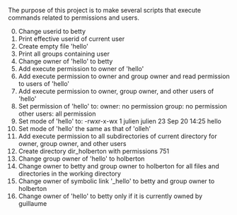 The purpose of this project is to make several scripts that execute commands related to permissions and users. 

0. Change userid to betty
1. Print effective userid of current user
2. Create empty file 'hello'
3. Print all groups containing user
4. Change owner of 'hello' to betty
5. Add execute permission to owner of 'hello'
6. Add execute permission to owner and group owner and read permission to users of 'hello'
7. Add execute permission to owner, group owner, and other users of 'hello'
8. Set permission of 'hello' to:
	owner: no permission
	group: no permission
	other users: all permission
9. Set mode of 'hello' to:
	-rwxr-x-wx 1 julien julien 23 Sep 20 14:25 hello
10. Set mode of 'hello' the same as that of 'olleh' 
11. Add execute permission to all subdirectories of current directory for owner, group owner, and other users
12. Create directory dir_holberton with permissions 751
13. Change group owner of 'hello' to holberton
14. Change owner to betty and group owner to holberton for all files and directories in the working directory
15. Change owner of symbolic link '_hello' to betty and group owner to holberton
16. Change owner of 'hello' to betty only if it is currently owned by guillaume
